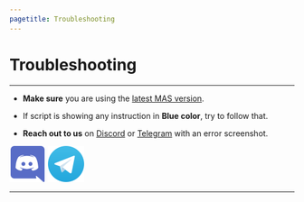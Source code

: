 ```yaml
---
pagetitle: Troubleshooting
---
```


# Troubleshooting

------------------------------------------------------------------------

-   **Make sure** you are using the [latest MAS version](index.html#Method_1_-_PowerShell).

-   If script is showing any instruction in **Blue color**, try to follow that.

-   **Reach out to us** on [Discord](https://discord.gg/gjJEfq7ux8) or [Telegram](https://t.me/Microsoft_Activation_Scripts) with an error screenshot.

[![](images/logo_discord.png)](https://discord.gg/gjJEfq7ux8) [![](images/logo_telegram.png)](https://t.me/Microsoft_Activation_Scripts)

------------------------------------------------------------------------
